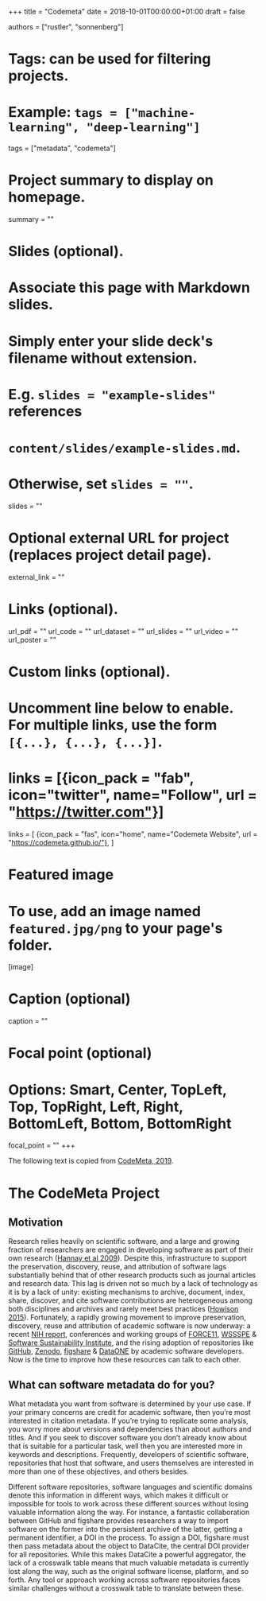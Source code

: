 +++
title = "Codemeta"
date = 2018-10-01T00:00:00+01:00
draft = false

authors = ["rustler", "sonnenberg"]


# Tags: can be used for filtering projects.
# Example: `tags = ["machine-learning", "deep-learning"]`
tags = ["metadata", "codemeta"]

# Project summary to display on homepage.
summary = ""

# Slides (optional).
#   Associate this page with Markdown slides.
#   Simply enter your slide deck's filename without extension.
#   E.g. `slides = "example-slides"` references 
#   `content/slides/example-slides.md`.
#   Otherwise, set `slides = ""`.
slides = ""

# Optional external URL for project (replaces project detail page).
external_link = ""

# Links (optional).
url_pdf = ""
url_code = ""
url_dataset = ""
url_slides = ""
url_video = ""
url_poster = ""

# Custom links (optional).
#   Uncomment line below to enable. For multiple links, use the form `[{...}, {...}, {...}]`.
# links = [{icon_pack = "fab", icon="twitter", name="Follow", url = "https://twitter.com"}]
links = [
{icon_pack = "fas", icon="home", name="Codemeta Website", url = "https://codemeta.github.io/"},
]

# Featured image
# To use, add an image named `featured.jpg/png` to your page's folder. 
[image]
  # Caption (optional)
  caption = ""

  # Focal point (optional)
  # Options: Smart, Center, TopLeft, Top, TopRight, Left, Right, BottomLeft, Bottom, BottomRight
  focal_point = ""
+++

The following text is copied from [CodeMeta, 2019](https://codemeta.github.io/).

# The CodeMeta Project

## Motivation

Research relies heavily on scientific software, and a large and growing fraction of researchers are engaged in developing software as part of their own research ([Hannay et al 2009](https://doi.org/10.1109/SECSE.2009.5069155)). Despite this, infrastructure to support the preservation, discovery, reuse, and attribution of software lags substantially behind that of other research products such as journal articles and research data. This lag is driven not so much by a lack of technology as it is by a lack of unity: existing mechanisms to archive, document, index, share, discover, and cite software contributions are heterogeneous among both disciplines and archives and rarely meet best practices ([Howison 2015](https://doi.org/10.1002/asi.23538)). Fortunately, a rapidly growing movement to improve preservation, discovery, reuse and attribution of academic software is now underway: a recent [NIH report](http://softwarediscoveryindex.org/), conferences and working groups of [FORCE11](https://www.force11.org/), [WSSSPE](http://wssspe.researchcomputing.org.uk/) & [Software Sustainability Institute](http://www.software.ac.uk/), and the rising adoption of repositories like [GitHub](../github), [Zenodo](../zenodo), [figshare](https://figshare.com/) & [DataONE](https://www.dataone.org/) by academic software developers. Now is the time to improve how these resources can talk to each other.


## What can software metadata do for you?

What metadata you want from software is determined by your use case. If your primary concerns are credit for academic software, then you’re most interested in citation metadata. If you’re trying to replicate some analysis, you worry more about versions and dependencies than about authors and titles. And if you seek to discover software you don’t already know about that is suitable for a particular task, well then you are interested more in keywords and descriptions. Frequently, developers of scientific software, repositories that host that software, and users themselves are interested in more than one of these objectives, and others besides.

Different software repositories, software languages and scientific domains denote this information in different ways, which makes it difficult or impossible for tools to work across these different sources without losing valuable information along the way. For instance, a fantastic collaboration between GitHub and figshare provides researchers a way to import software on the former into the persistent archive of the latter, getting a permanent identifier, a DOI in the process. To assign a DOI, figshare must then pass metadata about the object to DataCite, the central DOI provider for all repositories. While this makes DataCite a powerful aggregator, the lack of a crosswalk table means that much valuable metadata is currently lost along the way, such as the original software license, platform, and so forth. Any tool or approach working across software repositories faces similar challenges without a crosswalk table to translate between these.

